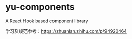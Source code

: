 # yu-components
A React Hook based component library

学习及规范参考：https://zhuanlan.zhihu.com/p/94920464
